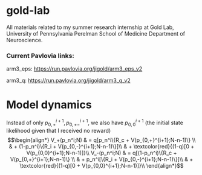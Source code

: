 # gold-lab

All materials related to my summer research internship at Gold Lab, University of Pennsylvania Perelman School of Medicine Department of Neuroscience.


### Current Pavlovia links: 

arm3_eps: https://run.pavlovia.org/jigold/arm3_eps_v2

arm3_q: https://run.pavlovia.org/jigold/arm3_q_v2




# Model dynamics

Instead of only $p_{0,+}^{i+1}, p_{0,+-}^{i+1}$, we also have $p_{0,0}^{i+1}$ (the initial state likelihood given that I received no reward)
$$\begin{align*}
    V_+(p_n^i;N) & = q[p_n^i\{R_c + V(p_{0,+}^{i+1};N-n-1)\} \\
                 & + (1-p_n^i)\{R_i + V(p_{0,-}^{i+1};N-n-1)\}]\\
                 & + \textcolor{red}{(1-q)[0 + V(p_{0,0}^{i+1};N-n-1)]}\\
    V_-(p_n^i;N) & = q[(1-p_n^i)\{R_c + V(p_{0,+}^{i+1};N-n-1)\} \\
                 & + p_n^i[\{R_i + V(p_{0,-}^{i+1};N-n-1)\}]\\
                 & + \textcolor{red}{(1-q)[0 + V(p_{0,0}^{i+1};N-n-1)]}\\
\end{align*}$$
